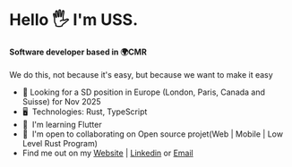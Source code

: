 Hello 🖐️ I'm USS.
=======================================================================================================================================

#### Software developer based in 🌍CMR
We do this, not because it's easy, but because we want to make it easy

* 👀 Looking for a SD position in Europe (London, Paris, Canada and Suisse) for Nov 2025
* 🖥️  Technologies: Rust, TypeScript
* 🌱  I'm learning Flutter
* 🤝  I'm open to collaborating on Open source projet(Web | Mobile | Low Level Rust Program)
* Find me out on my [Website](https://uss-franckmekoulou.web.app/) | [Linkedin](https://www.linkedin.com/in/franck-mekoulou/) or [Email](mailto:franckmekoulou.dev@hotmail.com)
